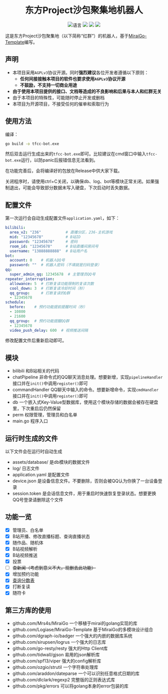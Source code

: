 <div align="center">

# 东方Project沙包聚集地机器人

![](https://img.shields.io/github/languages/top/Touhou-Freshman-Camp/tfcc-bot-go "语言")
[![](https://img.shields.io/github/workflow/status/Touhou-Freshman-Camp/tfcc-bot-go/Go)](https://github.com/Touhou-Freshman-Camp/tfcc-bot-go/actions/workflows/golangci-lint.yml "代码分析")
[![](https://img.shields.io/github/contributors/Touhou-Freshman-Camp/tfcc-bot-go)](https://github.com/Touhou-Freshman-Camp/tfcc-bot-go/graphs/contributors "贡献者")
[![](https://img.shields.io/github/license/Touhou-Freshman-Camp/tfcc-bot-go)](https://github.com/Touhou-Freshman-Camp/tfcc-bot-go/blob/master/LICENSE "许可协议")
</div>

这是东方Project沙包聚集地（以下简称“红群”）的机器人，基于[MiraiGo-Template](https://github.com/Logiase/MiraiGo-Template)编写。

## 声明

* 本项目采用`AGPLv3`协议开源。同时**强烈建议**各位开发者遵循以下原则：
  * **任何间接接触本项目的软件也要求使用`AGPLv3`协议开源**
  * **不鼓励，不支持一切商业用途**
* **由于使用本项目提供的接口、文档等造成的不良影响和后果与本人和红群无关**
* 由于本项目的特殊性，可能随时停止开发或删档
* 本项目为开源项目，不接受任何的催单和索取行为

## 使用方法

编译：

```bash
go build -o tfcc-bot.exe
```

然后双击运行生成出来的`tfcc-bot.exe`即可。比较建议在cmd窗口中输入`tfcc-bot.exe`运行，以防panic后报错信息无法看到。

在功能完善后，会将编译好的包放在Release中供大家下载。

关闭程序时，请使用ctrl+C关闭，以确保db、log、bot等模块正常关闭。如果强制退出，可能会导致部分数据未写入硬盘，下次启动时丢失数据。

## 配置文件

第一次运行会自动生成配置文件`application.yaml`，如下：

```yaml
bilibili:
  area_v2: "236"           # 直播分区，236-主机游戏
  mid: "12345678"          # B站ID
  password: "12345678"     # 密码
  room_id: "12345678"      # B站直播间房间号
  username: "13888888888"  # B站用户名
bot:
  account: 0    # 机器人QQ号
  password: ""  # 机器人密码（不填就是扫码登录）
qq:
  super_admin_qq: 12345678  # 主管理员QQ号
repeater_interruption:
  allowance: 5  # 打断复读功能限制的复读次数
  cool_down: 3  # 打断复读冷却时间（秒）
  qq_group:     # 打断复读的Q群
  - 12345678
schedule:
  before:    # 预约功能提前提醒时间（秒）
  - 10800
  - 21600
  qq_group:  # 预约功能提醒QQ群
  - 12345678
  video_push_delay: 600  # 视频推送间隔
```

修改配置文件后重新启动即可。

## 模块

- bilibili 和B站相关的代码
- chatPipeline 非命令式的QQ聊天消息处理。想要新增，实现`pipelineHandler`接口并在`init()`中调用`register()`即可
- commandHandler QQ聊天中输入的命令。想要新增命令，实现`cmdHandler`接口并在`init()`中调用`register()`即可
- db 一个嵌入式Key-Value型数据库，使用这个模块存储的数据会被存在硬盘里，下次重启后仍然保留
- perm 权限管理，管理员和白名单
- main.go 程序入口

## 运行时生成的文件

以下文件会在运行时自动生成

- assets/database/ 是db模块的数据文件
- log/ 日志文件
- application.yaml 是配置文件
- device.json 是设备信息文件。不要删除，否则会被QQ认为你换了一台设备登录
- session.token 是会话信息文件，用于重启时快速恢复登录状态。想要更换QQ号登录请删除这个文件

## 功能一览

- [x] 管理员、白名单
- [x] B站开播、修改直播标题、查询直播状态
- [x] 随作品、随机体
- [x] B站视频解析
- [x] B站视频推送
- [x] 投票
- [ ] ~~查新闻（考虑到意义不大，现删去此功能）~~
- [x] 增加预约功能
- [x] [查询分数表](tfcc/README.md)
- [x] 打断复读
- [x] 随符卡

## 第三方库的使用

- github.com/Mrs4s/MiraiGo 一个移植于mirai的golang实现的库
- github.com/Logiase/MiraiGo-Template 基于MiraiGo的多模块设计组合
- github.com/dgraph-io/badger 一个强大的内嵌的数据库系统
- github.com/sirupsen/logrus 一个强大的日志库
- github.com/go-resty/resty 强大的Http Client库
- github.com/tidwall/gjson 易用的json解析库
- github.com/spf13/viper 强大的config解析库
- github.com/ozgio/strutil 一个字符串处理库
- github.com/araddon/dateparse 一个可以识别任意格式日期的库
- github.com/dlclark/regexp2 完整版的正则表达式库
- github.com/pkg/errors 可以将golang本身的error包装的库

